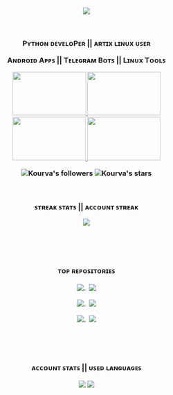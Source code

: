 <!-- ![Banner1](https://github.com/Kourva/Kourva/assets/118578799/b9a53968-5063-4b4b-91ae-174827134174)
![Banner2](https://github.com/Kourva/Kourva/assets/118578799/8e2fd200-584d-4332-8263-a3429f3349f9)
 -->
<!-- Trophies || About -->
<h3 align="center">
    <img align="center" src="https://github-profile-trophy.vercel.app/?username=Kourva&no-bg=true&no-frame=true&column=6&row=1&margin-w=10&theme=monokai" />
    <br><br><br>
    <p> Pʏᴛʜᴏɴ ᴅᴇᴠᴇʟᴏPᴇʀ || ᴀʀᴛɪx ʟɪɴᴜx ᴜꜱᴇʀ </p> 
    <p> Aɴᴅʀᴏɪᴅ Aᴩᴩꜱ || Tᴇʟᴇɢʀᴀᴍ Bᴏᴛꜱ || Lɪɴᴜx Tᴏᴏʟꜱ </p>
    <p align="center">
        <a href="https://www.hackerrank.com/certificates/c3daf8efff6a">
            <img src="https://user-images.githubusercontent.com/118578799/233812176-983a8253-d161-4a1e-a336-0db76fcc15e2.png" width=170 height=100/>
        </a>
        <a href="https://verify.mygreatlearning.com/verify/YJFFJNUM">
            <img src="https://dtmvamahs40ux.cloudfront.net/ComplementaryCourseCertificate/2711791/original/Mike_Kourva20230608-69-1gt13gw.jpg" width=169 height=100 />
        </a>
        <a href="https://verify.mygreatlearning.com/verify/OWNKOILF">
            <img src="https://d9jmtjs5r4cgq.cloudfront.net/ComplementaryCourseCertificate/2712126/original/Mike_Kourva20230608-69-vs9xma.jpg" width=169 height=100 />
        </a>
        <a href="https://www.hackerrank.com/certificates/85073a706114">
            <img src="https://github.com/Kourva/Kourva/assets/118578799/a55963a6-aadd-4f9c-aabe-97a850ea6700" width=169 height=100 />
        </a>
    </p>
    <img alt="Kourva's followers" src="https://img.shields.io/github/followers/Kourva?color=f92672&label=Follows&logo=github&logoColor=ffffff&style=flat-square">
    <img alt="Kourva's stars" src="https://img.shields.io/github/stars/Kourva?color=f92672&label=Stars&logo=github&logoColor=ffffff&style=flat-square">
    <br>
</h3>

<br>

<!-- Streak stats -->
<h3 align="center">
    <p> ꜱᴛʀᴇᴀᴋ ꜱᴛᴀᴛꜱ || ᴀᴄᴄᴏᴜɴᴛ ꜱᴛʀᴇᴀᴋ </p> 
    <img align="center" src="https://streak-stats.demolab.com?user=Kourva&theme=transparent&hide_border=true&border_radius=10&locale=ru&mode=weekly&card_width=800&background=00000000&ring=ffffff&currStreakLabel=C3C3C3&fire=f92672&stroke=f92672&sideLabels=ffffff" />
    <p>
</h3>

<br>

<!-- Extra pins -->
<h3 align="center">
    <br>
    <p> ᴛᴏᴩ ʀᴇᴩᴏꜱɪᴛᴏʀɪᴇꜱ </p>
    <a href="https://github.com/Kourva/AwesomeChatGPTBot">
        <img align="center" src="https://github-readme-stats-git-masterrstaa-rickstaa.vercel.app/api/pin/?username=Kourva&repo=AwesomeChatGPTBot&theme=transparent&show_owner=false&border_color=555555&title_color=f92672&text_color=C3C3C3&border_radius=10" />
    </a>
 &nbsp;
    <a href="https://github.com/Kourva/TempMailBot">
        <img align="center" src="https://github-readme-stats-git-masterrstaa-rickstaa.vercel.app/api/pin/?username=Kourva&repo=TempMailBot&theme=transparent&show_owner=false&border_color=555555&title_color=f92672&text_color=C3C3C3&border_radius=10" />
    </a>
    <p></p>
    <a href="https://github.com/Kourva/ReelsBot">
        <img align="center" src="https://github-readme-stats-git-masterrstaa-rickstaa.vercel.app/api/pin/?username=Kourva&repo=ReelsBot&theme=transparent&show_owner=false&border_color=555555&title_color=f92672&text_color=C3C3C3&border_radius=10" />
    </a>
 &nbsp;
    <a href="https://github.com/Kourva/MTProtoBot">
        <img align="center" src="https://github-readme-stats-git-masterrstaa-rickstaa.vercel.app/api/pin/?username=Kourva&repo=MTProtoBot&theme=transparent&show_owner=false&border_color=555555&title_color=f92672&text_color=C3C3C3&border_radius=10" />
    </a>
    <p></p>
    <a href="https://github.com/Kourva/V2rayDoprax">
        <img align="center" src="https://github-readme-stats-git-masterrstaa-rickstaa.vercel.app/api/pin/?username=Kourva&repo=V2rayDoprax&theme=transparent&show_owner=false&border_color=555555&title_color=f92672&text_color=C3C3C3&border_radius=10" />
    </a>
 &nbsp;
    <a href="https://github.com/Kourva/V2Paste">
        <img align="center" src="https://github-readme-stats-git-masterrstaa-rickstaa.vercel.app/api/pin/?username=Kourva&repo=V2Paste&theme=transparent&show_owner=false&border_color=555555&title_color=f92672&text_color=C3C3C3&border_radius=10" />
    </a>
</h3>

<br>
<h3 align="center">
    <br>
    <p> ᴀᴄᴄᴏᴜɴᴛ ꜱᴛᴀᴛꜱ || ᴜꜱᴇᴅ ʟᴀɴɢᴜᴀɢᴇꜱ </p>
 <img align="center" src="https://github-readme-stats.vercel.app/api?username=Kourva&show_icons=true&theme=transparent&bg-color=00000000&hide_border=false&title_color=f92672&text_color=aaaaaa&count_private=true&locale=ru&rank_icon=percentile&border_color=00000000&border_radius=10&line_height=46&&show=reviews,discussions_started,discussions_answered&include_all_commits=true&text_bold=true" />
     <img align="center" src="https://github-readme-stats.vercel.app/api/top-langs/?username=Kourva&langs_count=15&layout=donut-vertical&hide_border=false&theme=transparent&locale=ru&title_color=f92672&text_color=c3c3c3&card_width=350&border_color=00000000&border_radius=10&line_height=25" />
</h3> 
